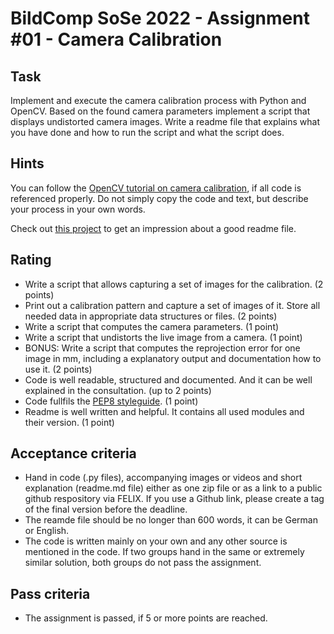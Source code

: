 # BildComp SoSe 2022 - Assignment #01 - Camera Calibration

## Task
Implement and execute the camera calibration process with Python and OpenCV. Based on the found camera parameters implement a script that displays undistorted camera images. Write a readme file that explains what you have done and how to run the script and what the script does.

## Hints
You can follow the [OpenCV tutorial on camera calibration](https://docs.opencv.org/4.5.5/dc/dbb/tutorial_py_calibration.html), if all code is referenced properly. Do not simply copy the code and text, but describe your process in your own words.

Check out [this project](https://github.com/othneildrew/Best-README-Template) to get an impression about a good readme file.

## Rating
- Write a script that allows capturing a set of images for the calibration. (2 points)
- Print out a calibration pattern and capture a set of images of it. Store all needed data in appropriate data structures or files. (2 points)
- Write a script that computes the camera parameters. (1 point)
- Write a script that undistorts the live image from a camera. (1 point)
- BONUS: Write a script that computes the reprojection error for one image in mm, including a explanatory output and documentation how to use it. (2 points)
- Code is well readable, structured and documented. And it can be well explained in the consultation. (up to 2 points)
- Code fullfils the [PEP8 styleguide](https://peps.python.org/pep-0008/). (1 point)
- Readme is well written and helpful. It contains all used modules and their version. (1 point)

## Acceptance criteria
- Hand in code (.py files), accompanying images or videos and short explanation (readme.md file) either as one zip file or as a link to a public github respository via FELIX. If you use a Github link, please create a tag of the final version before the deadline.
- The reamde file should be no longer than 600 words, it can be German or English.
- The code is written mainly on your own and any other source is mentioned in the code. If two groups hand in the same or extremely similar solution, both groups do not pass the assignment.

## Pass criteria
- The assignment is passed, if 5 or more points are reached.